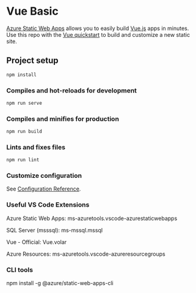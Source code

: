 # Vue Basic

[Azure Static Web Apps](https://docs.microsoft.com/azure/static-web-apps/overview) allows you to easily build [Vue.js](https://vuejs.org/) apps in minutes. Use this repo with the [Vue quickstart](https://docs.microsoft.com/azure/static-web-apps/getting-started?tabs=vue) to build and customize a new static site.

## Project setup

```bash
npm install
```

### Compiles and hot-reloads for development

```bash
npm run serve
```

### Compiles and minifies for production

```bash
npm run build
```

### Lints and fixes files

```bash
npm run lint
```

### Customize configuration

See [Configuration Reference](https://cli.vuejs.org/config/).

### Useful VS Code Extensions

Azure Static Web Apps: ms-azuretools.vscode-azurestaticwebapps

SQL Server (msssql): ms-mssql.mssql

Vue - Official: Vue.volar

Azure Resources: ms-azuretools.vscode-azureresourcegroups


### CLI tools

npm install -g @azure/static-web-apps-cli